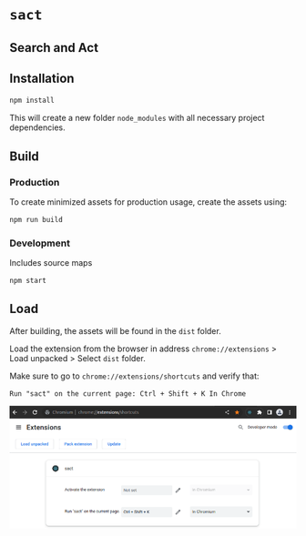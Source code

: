 # `sact`

## Search and Act

## Installation

```bash
npm install
```

This will create a new folder `node_modules` with all necessary project dependencies.

## Build

### Production

To create minimized assets for production usage, create the assets using:

```bash
npm run build
```

### Development

Includes source maps

```bash
npm start
```

## Load

After building, the assets will be found in the `dist` folder.

Load the extension from the browser in address `chrome://extensions` > Load unpacked > Select `dist` folder.

Make sure to go to `chrome://extensions/shortcuts` and verify that:

```plaintext
Run "sact" on the current page: Ctrl + Shift + K In Chrome
```

![shortcuts](shortcuts.png)
